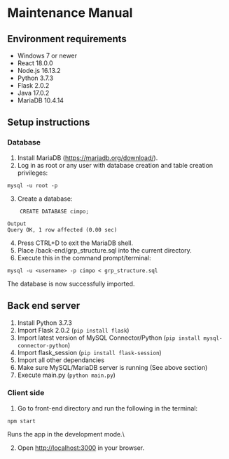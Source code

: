 # Maintenance Manual

## Environment requirements

- Windows 7 or newer 
- React 18.0.0 
- Node.js 16.13.2
- Python 3.7.3 
- Flask 2.0.2 
- Java 17.0.2 
- MariaDB 10.4.14

## Setup instructions 
### Database
1. Install MariaDB (https://mariadb.org/download/).
2. Log in as root or any user with database creation and table creation privileges:

```
mysql -u root -p
```

3. Create a database:

```
    CREATE DATABASE cimpo;
```
```
Output
Query OK, 1 row affected (0.00 sec)
```
4. Press CTRL+D to exit the MariaDB shell.
5. Place /back-end/grp_structure.sql into the current directory.
6. Execute this in the command prompt/terminal:

```
mysql -u <username> -p cimpo < grp_structure.sql
```

The database is now successfully imported.

## Back end server

1. Install Python 3.7.3
2. Import Flask 2.0.2 (`pip install flask`)
3. Import latest version of MySQL Connector/Python (`pip install mysql-connector-python`)
4. Import flask_session (`pip install flask-session`)
5. Import all other dependancies
6. Make sure MySQL/MariaDB server is running (See above section)
7. Execute main.py (`python main.py`)
 


### Client side

1. Go to front-end directory and run the following in the terminal:

```
npm start
```
Runs the app in the development mode.\

2. Open [http://localhost:3000](http://localhost:3000) in your browser.
